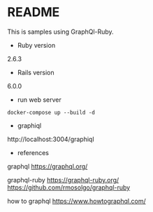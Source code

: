 # README

This is samples using GraphQl-Ruby.

* Ruby version

2.6.3

* Rails version

6.0.0

* run web server

```
docker-compose up --build -d
```

* graphiql

http://localhost:3004/graphiql

* references

graphql
https://graphql.org/

graphql-ruby
https://graphql-ruby.org/
https://github.com/rmosolgo/graphql-ruby

how to graphql
https://www.howtographql.com/
